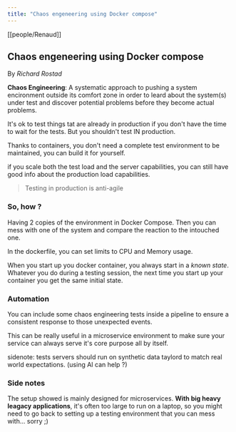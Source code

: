 ```yaml
---
title: "Chaos engeneering using Docker compose"
---
```

[[people/Renaud]]
## Chaos engeneering using Docker compose
By _Richard Rostad_

**Chaos Engineering**: A systematic approach to pushing a system encironment outside its comfort zone in order to leard about the system(s) under test and discover potential problems before they become actual problems.

It's ok to test things tat are already in production if you don't have the time to wait for the tests. But you shouldn't test IN production.

Thanks to containers, you don't need a complete test environment to be maintained, you can build it for yourself.

if you scale both the test load and the server capabilities, you can still have good info about the production load capabilities.

>Testing in production is anti-agile

### So, how ?

Having 2 copies of the environment in Docker Compose. Then you can mess with one of the system and compare the reaction to the intouched one.

In the dockerfile, you can set limits to CPU and Memory usage.

When you start up you docker container, you always start in a _known state_.
Whatever you do during a testing session, the next time you start up your container you get the same initial state.

### Automation

You can include some chaos engineering tests inside a pipeline to ensure a consistent response to those unexpected events.

This can be really useful in a microservice environment to make sure your service can always serve it's core purpose all by itself.


sidenote: tests servers should run on synthetic data taylord to match real world expectations. (using AI can help ?)

### Side notes

The setup showed is mainly designed for microservices.
**With big heavy leagacy applications**, it's often too large to run on a laptop, so you might need to go back to setting up a testing environment that you can mess with... sorry ;)

